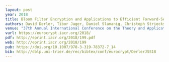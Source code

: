 ```yaml
---
layout: post
year: 2018	
title: Bloom Filter Encryption and Applications to Efficient Forward-Secret 0-RTT Key Exchange
authors: David Derler, Tibor Jager, Daniel Slamanig, Christoph Striecks
venue: "37th Annual International Conference on the Theory and Applications of Cryptographic Techniques - EUROCRYPT 2018"
vurl: https://eurocrypt.iacr.org/2018/
pdf: http://eprint.iacr.org/2018/199.pdf
web: http://eprint.iacr.org/2018/199
pub: https://doi.org/10.1007/978-3-319-78372-7_14
bib: http://dblp.uni-trier.de/rec/bibtex/conf/eurocrypt/DerlerJSS18
---
```


